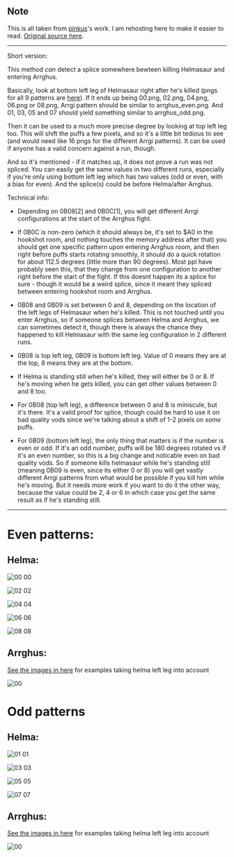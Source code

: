 ## Note

This is all taken from [pinkus](https://github.com/helgefmi)'s work. I am rehosting here to make it easier to read. [Original source here](https://pastebin.com/vD6JLmVJ).

---


Short version:

This method _can_ detect a splice somewhere bewteen killing Helmasaur and entering Arrghus.

Basically, look at bottom left leg of Helmasaur right after he's killed (pngs for all 9 patterns are [here](.)). If it ends up being 00.png, 02.png, 04.png, 06.png or 08.png, Arrgi pattern should be similar to arrghus_even.png. And 01, 03, 05 and 07 should yield something similar to arrghus_odd.png.

Then it can be used to a much more precise degree by looking at top left leg too. This will shift the puffs a few pixels, and so it's a little bit tedious to see (and would need like 16 pngs for the different Arrgi patterns). It can be used if anyone has a valid concern against a run, though.

And so it's mentioned - if it matches up, it does not prove a run was not spliced. You can easily get the same values in two different runs, especially if you're only using bottom left leg which has two values (odd or even, with a bias for even). And the splice(s) could be before Helma/after Arrghus.


Technical info:

- Depending on 0B08[2] and 0B0C[1], you will get different Arrgi configurations at the start of the Arrghus fight.

- If 0B0C is non-zero (which it should always be, it's set to $A0 in the hookshot room, and nothing touches the memory address after that) you should get one specific pattern upon entering Arrghus room, and then right before puffs starts rotating smoothly, it should do a quick rotation for about 112.5 degrees (little more than 90 degrees). Most ppl have probably seen this, that they change from one configuration to another right before the start of the fight. If this doesnt happen its a splice for sure - though it would be a weird splice, since it meant they spliced between entering hookshot room and Arrghus.

- 0B08 and 0B09 is set between 0 and 8, depending on the location of the left legs of Helmasaur when he's killed. This is not touched until you enter Arrghus, so if someone splices between Helma and Arrghus, we can sometimes detect it, though there is always the chance they happened to kill Helmasaur with the same leg configuration in 2 different runs.

- 0B08 is top left leg, 0B09 is bottom left leg. Value of 0 means they are at the top, 8 means they are at the bottom.

- If Helma is standing still when he's killed, they will either be 0 or 8. If he's moving when he gets killed, you can get other values between 0 and 8 too.

- For 0B08 (top left leg), a difference between 0 and 8 is miniscule, but it's there. It's a valid proof for splice, though could be hard to use it on bad quality vods since we're talking about a shift of 1-2 pixels on _some_ puffs.

- For 0B09 (bottom left leg), the only thing that matters is if the number is even or odd. If it's an odd number, puffs will be 180 degrees rotated vs if it's an even number, so this is a big change and noticable even on bad quality vods. So if someone kills helmasaur while he's standing still (meaning 0B09 is even, since its either 0 or 8) you will get vastly different Arrgi patterns from what would be possible if you kill him while he's moving. But it needs more work if you want to do it the other way, because the value could be 2, 4 or 6 in which case you get the same result as if he's standing still.

---

# Even patterns:

## Helma:

![00](helma_00.png)
00


![02](helma_02.png)
02


![04](helma_04.png)
04


![06](helma_06.png)
06


![08](helma_08.png)
08

## Arrghus:

[See the images in here](.) for examples taking helma left leg into account

![00](arrghus_even_00.png)


# Odd patterns

## Helma:

![01](helma_01.png)
01


![03](helma_03.png)
03


![05](helma_05.png)
05


![07](helma_07.png)
07



## Arrghus:

[See the images in here](..) for examples taking helma left leg into account

![00](arrghus_odd_00.png)
